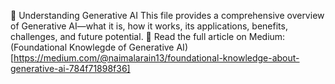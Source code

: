 🧠 Understanding Generative AI
This file provides a comprehensive overview of Generative AI—what it is, how it works, its applications, benefits, challenges, and future potential.
📖 Read the full article on Medium: (Foundational Knowlegde of Generative AI)[https://medium.com/@naimalarain13/foundational-knowledge-about-generative-ai-784f71898f36]